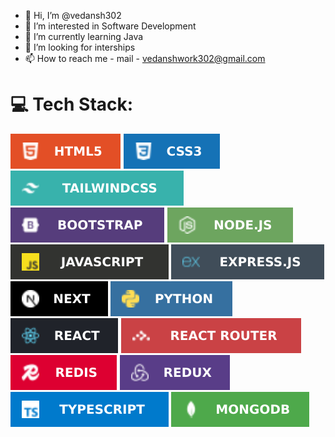 - 👋 Hi, I’m @vedansh302
- 👀 I’m interested in Software Development
- 🌱 I’m currently learning Java
- 💞️ I’m looking for interships
- 📫 How to reach me - mail - vedanshwork302@gmail.com

# 💻 Tech Stack:

![HTML](https://raw.githubusercontent.com/vedansh302/SVG/main/html.svg?token=GHSAT0AAAAAACVONZR7LZHPMB5XHZVPWFLYZVOC2CA)
![Alt text](https://raw.githubusercontent.com/vedansh302/SVG/main/CSS.svg?token=GHSAT0AAAAAACVONZR6IPFC37RCCWR4ZLQCZVOCNNA)
![Alt text](https://raw.githubusercontent.com/vedansh302/SVG/main/tailwindcss.svg?token=GHSAT0AAAAAACVONZR7SDPL4P45DZ4JKRGWZVOCOPQ)
![Alt text](https://raw.githubusercontent.com/vedansh302/SVG/main/bootstrap.svg?token=GHSAT0AAAAAACVONZR6TEJEEVTHEPCODXOMZVOCOEQ)
![Alt text](https://raw.githubusercontent.com/vedansh302/SVG/main/nodejs.svg?token=GHSAT0AAAAAACVONZR734EM22AQ72EDKKG2ZVOCWCQ)
![Alt text](https://raw.githubusercontent.com/vedansh302/SVG/main/javascript.svg?token=GHSAT0AAAAAACVONZR6UJJIMWJCMLSZL3TYZVOCOYA)
![Alt text](https://raw.githubusercontent.com/vedansh302/SVG/main/expressjs.svg?token=GHSAT0AAAAAACVONZR6YLCGEF5ANG5KL3UIZVOCPEQ)
![Alt text](https://raw.githubusercontent.com/vedansh302/SVG/main/next.svg?token=GHSAT0AAAAAACVONZR7A5UHTQJKGJN3IYMIZVOCPOA)
![Alt text](https://raw.githubusercontent.com/vedansh302/SVG/main/python.svg?token=GHSAT0AAAAAACVONZR7YRBAPMB2ZZM6E5OYZVOCPXA)
![Alt text](https://raw.githubusercontent.com/vedansh302/SVG/main/react.svg?token=GHSAT0AAAAAACVONZR6IGRM7WCYJYYKISCMZVOCP7Q)
![Alt text](https://raw.githubusercontent.com/vedansh302/SVG/main/reactrouter.svg?token=GHSAT0AAAAAACVONZR6BL4LX7RZAFECPZX2ZVOCQGQ)
![Alt text](https://raw.githubusercontent.com/vedansh302/SVG/main/redis.svg?token=GHSAT0AAAAAACVONZR65C7GCWKGOX6ZY3GKZVOCQMQ)
![Alt text](https://raw.githubusercontent.com/vedansh302/SVG/main/redux.svg?token=GHSAT0AAAAAACVONZR7MY3YP3OFJMCQVW7QZVOCQVA)
![Alt text](https://raw.githubusercontent.com/vedansh302/SVG/main/typescript.svg?token=GHSAT0AAAAAACVONZR6I7V73AKWB2DJYWK4ZVOCQ7Q)
![Alt text](https://raw.githubusercontent.com/vedansh302/SVG/main/mongodb.svg?token=GHSAT0AAAAAACVONZR6JN3QY3VF4XGXL6GUZVOCSDQ)
